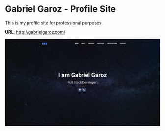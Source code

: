 # Gabriel Garoz - Profile Site

This is my profile site for professional purposes.

**URL**: http://gabrielgaroz.com/



![frontpage screenshot](/frontpage-screenshot.webp)



